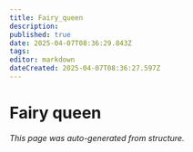 ```yaml
---
title: Fairy_queen
description: 
published: true
date: 2025-04-07T08:36:29.843Z
tags: 
editor: markdown
dateCreated: 2025-04-07T08:36:27.597Z
---
```


# Fairy queen

*This page was auto-generated from structure.*